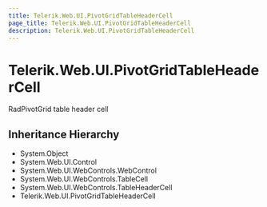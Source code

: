 ```yaml
---
title: Telerik.Web.UI.PivotGridTableHeaderCell
page_title: Telerik.Web.UI.PivotGridTableHeaderCell
description: Telerik.Web.UI.PivotGridTableHeaderCell
---
```


# Telerik.Web.UI.PivotGridTableHeaderCell

RadPivotGrid table header cell

## Inheritance Hierarchy

* System.Object
* System.Web.UI.Control
* System.Web.UI.WebControls.WebControl
* System.Web.UI.WebControls.TableCell
* System.Web.UI.WebControls.TableHeaderCell
* Telerik.Web.UI.PivotGridTableHeaderCell

